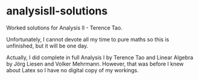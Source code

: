 # analysisII-solutions
Worked solutions for Analysis II - Terence Tao.

Unfortunately, I cannot devote all my time to pure maths so this is unfinished, but it will be one day. 

Actually, I did complete in full Analysis I by Terence Tao and Linear Algebra by Jörg Liesen and Volker Mehrmann.
However, that was before I knew about Latex so I have no digital copy of my workings.

